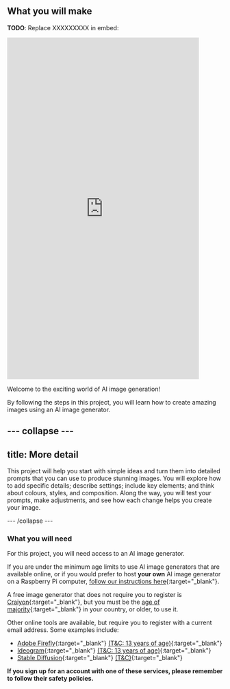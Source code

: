 ## What you will make

**TODO**: Replace XXXXXXXXX in embed:
<html>
    <iframe style="max-width: 448px;" width="100%" height="796" src="https://www.youtube.com/embed/XXXXXXXXX?rel=0&cc_load_policy=1" frameborder="0" allow="accelerometer; autoplay; clipboard-write; encrypted-media; gyroscope; picture-in-picture; web-share" referrerpolicy="strict-origin-when-cross-origin" allowfullscreen>
    </iframe>    
</html>

Welcome to the exciting world of AI image generation! 

By following the steps in this project, you will learn how to create amazing images using an AI image generator. 

--- collapse ---
---
title: More detail
---

This project will help you start with simple ideas and turn them into detailed prompts that you can use to produce stunning images. You will explore how to add specific details; describe settings; include key elements; and think about colours, styles, and composition. Along the way, you will test your prompts, make adjustments, and see how each change helps you create your image.

--- /collapse ---

### What you will need

For this project, you will need access to an AI image generator.

If you are under the minimum age limits to use AI image generators that are available online, or if you would prefer to host **your own** AI image generator on a Raspberry Pi computer, [follow our instructions here](https://projects.raspberrypi.org/en/projects/ai-images-on-pi){:target="_blank"}.

A free image generator that does not require you to register is [Craiyon](https://www.craiyon.com){:target="_blank"}, but you must be the [age of majority](https://en.wikipedia.org/wiki/Age_of_majority){:target="_blank"} in your country, or older, to use it.

Other online tools are available, but require you to register with a current email address. Some examples include:
- [Adobe Firefly](https://firefly.adobe.com/){:target="_blank"} [(T&C: 13 years of age)](https://www.adobe.com/uk/legal/terms.html#useof:~:text=You%20must%20be%2013%20or%20older%20to%20register%20for%20an%20individual%20Adobe%20ID.){:target="_blank"}
- [Ideogram](https://www.ideogram.ai){:target="_blank"} [(T&C: 13 years of age)](https://ideogram.ai/legal/tos#:~:text=You%20must%20be%20thirteen%20(13)%20years%20of%20age%20or%20older%20to%20use%20the%20Services.){:target="_blank"}
- [Stable Diffusion](https://stablediffusionweb.com/){:target="_blank"} [(T&C)](https://stablediffusionweb.com/terms-and-conditions){:target="_blank"}

**If you sign up for an account with one of these services, please remember to follow their safety policies.**

